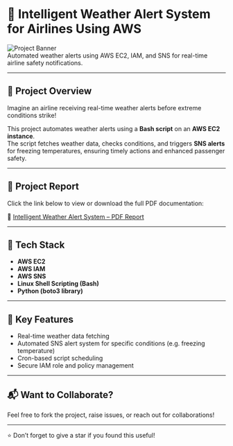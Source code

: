 # 🚀 Intelligent Weather Alert System for Airlines Using AWS

![Project Banner](https://img.shields.io/badge/AWS-Cloud-orange?style=for-the-badge&logo=amazonaws)  
Automated weather alerts using AWS EC2, IAM, and SNS for real-time airline safety notifications.

---

## 📘 Project Overview

Imagine an airline receiving real-time weather alerts before extreme conditions strike!

This project automates weather alerts using a **Bash script** on an **AWS EC2 instance**.  
The script fetches weather data, checks conditions, and triggers **SNS alerts** for freezing temperatures, ensuring timely actions and enhanced passenger safety.

---

## 📂 Project Report

Click the link below to view or download the full PDF documentation:

📄 [Intelligent Weather Alert System – PDF Report](./%F0%9F%9A%80%20Intelligent%20Weather%20Alert%20System%20for%20Airlines%20Using.pdf)

---

## 🔧 Tech Stack

- **AWS EC2**
- **AWS IAM**
- **AWS SNS**
- **Linux Shell Scripting (Bash)**
- **Python (boto3 library)**

---

## 🧩 Key Features

- Real-time weather data fetching
- Automated SNS alert system for specific conditions (e.g. freezing temperature)
- Cron-based script scheduling
- Secure IAM role and policy management

---

## 📬 Want to Collaborate?

Feel free to fork the project, raise issues, or reach out for collaborations!

---

⭐ Don’t forget to give a star if you found this useful!
